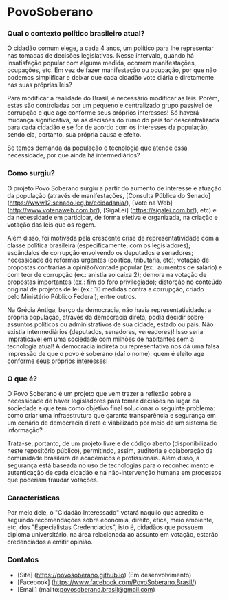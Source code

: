 # PovoSoberano

### Qual o contexto político brasileiro atual?

O cidadão comum elege, a cada 4 anos, um político para lhe representar nas tomadas de decisões legislativas. Nesse intervalo, quando há insatisfação popular com alguma medida, ocorrem manifestações, ocupações, etc. Em vez de fazer manifestação ou ocupação, por que não podemos simplificar e deixar que cada cidadão vote diária e diretamente nas suas próprias leis?

Para modificar a realidade do Brasil, é necessário modificar as leis. Porém, estas são controladas por um pequeno e centralizado grupo passível de corrupção e que age conforme seus próprios interesses! Só haverá mudança significativa, se as decisões do rumo do país for descentralizada para cada cidadão e se for de acordo com os interesses da população, sendo ela, portanto, sua própria causa e efeito.

Se temos demanda da população e tecnologia que atende essa necessidade, por que ainda há intermediários?

### Como surgiu?

O projeto Povo Soberano surgiu a partir do aumento de interesse e atuação da população (através de manifestações, [Consulta Pública do Senado] (https://www12.senado.leg.br/ecidadania/), [Vote na Web] (http://www.votenaweb.com.br/), [SigaLei] (https://sigalei.com.br/), etc) e da necessidade em participar, de forma efetiva e organizada, na criação e votação das leis que os regem.

Além disso, foi motivada pela crescente crise de representatividade com a classe política brasileira (especificamente, com os legisladores); escândalos de corrupção envolvendo os deputados e senadores; necessidade de reformas urgentes (política, tributária, etc); votação de propostas contrárias à opinião/vontade popular (ex.: aumentos de salário) e com teor de corrupção (ex.: anistia ao caixa 2); demora na votação de propostas importantes (ex.: fim do foro privilegiado); distorção no conteúdo original de projetos de lei (ex.: 10 medidas contra a corrupção, criado pelo Ministério Público Federal); entre outros.
			 
Na Grécia Antiga, berço da democracia, não havia representatividade: a própria população, através da democracia direta, podia decidir sobre assuntos políticos ou administrativos de sua cidade, estado ou país. Não existia intermediários (deputados, senadores, vereadores)! Isso seria impraticável em uma sociedade com milhões de habitantes sem a tecnologia atual! A democracia indireta ou representativa nos dá uma falsa impressão de que o povo é soberano (daí o nome): quem é eleito age conforme seus próprios interesses!

### O que é?

O Povo Soberano é um projeto que vem trazer a reflexão sobre a necessidade de haver legisladores para tomar decisões no lugar da sociedade e que tem como objetivo final solucionar o seguinte problema: como criar uma infraestrutura que garanta transparência e segurança em um cenário de democracia direta e viabilizado por meio de um sistema de informação?

Trata-se, portanto, de um projeto livre e de código aberto (disponibilizado neste repositório público), permitindo, assim, auditoria e colaboração da comunidade brasileira de acadêmicos e profissionais. Além disso, a segurança está baseada no uso de tecnologias para o reconhecimento e autenticação de cada cidadão e na não-intervenção humana em processos que poderiam fraudar votações.

### Características

Por meio dele, o "Cidadão Interessado" votará naquilo que acredita e seguindo recomendações sobre economia, direito, ética, meio ambiente, etc, dos "Especialistas Credenciados", isto é, cidadãos que possuem diploma universitário, na área relacionada ao assunto em votação, estarão credenciados a emitir opinião.

### Contatos

* [Site] (https://povosoberano.github.io) (Em desenvolvimento)
* [Facebook] (https://www.facebook.com/PovoSoberano.Brasil/)
* [Email] (mailto:povosoberano.brasil@gmail.com)
